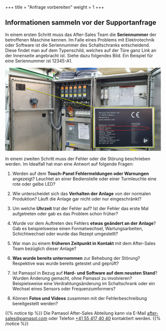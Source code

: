 +++
title = "Anfrage vorbereiten"
weight = 1
+++

## Informationen sammeln vor der Supportanfrage

In einem ersten Schritt muss das After-Sales Team die **Seriennummer** der betroffenen Maschine kennen. Im Falle eines Problems mit Elektrotechnik oder Software ist die Seriennummer des Schaltschranks entscheidend. Diese findet man auf dem Typenschild, welches auf der Türe ganz Link an der Innenseite angebracht ist. Siehe dazu folgendes Bild. Ein Beispiel für eine Seriennummer ist 12345-A1.

![Control cabinet type plate](images/control_cabinet_type_plate.de.png)

In einem zweiten Schritt muss der Fehler oder die Störung beschrieben werden. Im Idealfall hat man eine Antwort auf folgende Fragen:

1. Werden auf dem **Touch-Panel Fehlermeldungen oder Warnungen** angezeigt? Leuchtet an einer Bedienstelle oder einer Turmleuchte eine rote oder gelbe LED?

2. Wie unterscheidet sich das **Verhalten der Anlage** von der normalen Produktion? Läuft die Anlage gar nicht oder nur eingeschränkt?

3. Um welche **Uhrzeit** trat der Fehler auf? Ist der Fehler das erste Mal aufgetreten oder gab es das Problem schon früher?

4. Wurde vor dem Auftreten des Fehlers **etwas geändert an der Anlage**? Gab es beispielsweise einen Formatwechsel, Wartungsarbeiten, Schichtwechsel oder wurde das Rezept umgestellt?

5. War man zu einem **früheren Zeitpunkt in Kontakt** mit dem After-Sales Team bezüglich dieser Anlage?

6. **Was wurde bereits unternommen** zur Behebung der Störung? Respektive was wurde bereits getestet und geprüft?

7. Ist Pamasol in Bezug auf **Hard- und Software auf dem neusten Stand**? Wurden Änderung gemacht, ohne Pamasol zu involvieren? Beispielsweise eine Verdrahtungsänderung im Schaltschrank oder ein Wechsel eines Sensors oder Frequenzumformers?

8. Können **Fotos und Videos** zusammen mit der Fehlerbeschreibung bereitgestellt werden?

{{% notice tip %}}
Die Pamasol After-Sales Abteilung kann via E-Mail [after-sales@pamasol.com](after-sales@pamasol.com) oder Telefon [+41 55 417 40 40](tel:+41554174040) kontaktiert werden.
{{% /notice %}}

